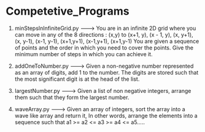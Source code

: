 # Competetive_Programs

1. minStepsInInfiniteGrid.py ---> You are in an infinite 2D grid where you can move in any of the 8 directions : (x,y) to (x+1, y), (x - 1, y), (x, y+1), (x, y-1), (x-1, y-1), (x+1,y+1), (x-1,y+1), (x+1,y-1) You are given a sequence of points and the order in which you need to cover the points. Give the minimum number of steps in which you can achieve it.


2. addOneToNumber.py ---> Given a non-negative number represented as an array of digits, add 1 to the number. The digits are stored such that the most significant digit is at the head of the list.

3. largestNumber.py ---> Given a list of non negative integers, arrange them such that they form the largest number.

4. waveArray.py ---> Given an array of integers, sort the array into a wave like array and return it, In other words, arrange the elements into a sequence such that a1 >= a2 <= a3 >= a4 <= a5.....
